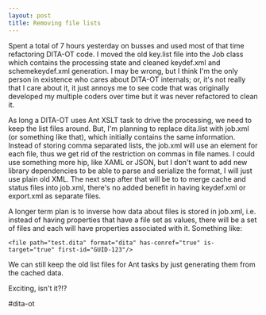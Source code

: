 ```yaml
---
layout: post
title: Removing file lists
---
```

Spent a total of 7 hours yesterday on busses and used most of that time refactoring DITA-OT code. I moved the old key.list file into the Job class which contains the processing state and cleaned keydef.xml and schemekeydef.xml generation. I may be wrong, but I think I'm the only person in existence who cares about DITA-OT internals; or, it's not really that I care about it, it just annoys me to see code that was originally developed my multiple coders over time but it was never refactored to clean it.

As long a DITA-OT uses Ant XSLT task to drive the processing, we need to keep the list files around. But, I'm planning to replace dita.list with job.xml (or something like that), which initially contains the same information. Instead of storing comma separated lists, the job.xml will use an element for each file, thus we get rid of the restriction on commas in file names. I could use something more hip, like XAML or JSON, but I don't want to add new library dependencies to be able to parse and serialize the format, I will just use plain old XML. The next step after that will be to to merge cache and status files into job.xml, there's no added benefit in having keydef.xml or export.xml as separate files.

A longer term plan is to inverse how data about files is stored in job.xml, i.e. instead of having properties that have a file set as values, there will be a set of files and each will have properties associated with it. Something like:

    <file path="test.dita" format="dita" has-conref="true" is-target="true" first-id="GUID-123"/>

We can still keep the old list files for Ant tasks by just generating them from the cached data.

Exciting, isn't it?!?

\#dita-ot